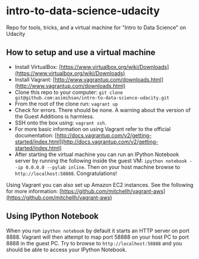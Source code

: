# intro-to-data-science-udacity

Repo for tools, tricks, and a virtual machine for "Intro to Data
Science" on Udacity

## How to setup and use a virtual machine

-   Install VirtualBox: [https://www.virtualbox.org/wiki/Downloads](https://www.virtualbox.org/wiki/Downloads)
-   Install Vagrant: [http://www.vagrantup.com/downloads.html](http://www.vagrantup.com/downloads.html)
-   Clone this repo to your computer: `git clone git@github.com:asimihsan/intro-to-data-science-udacity.git`
-   From the root of the clone run: `vagrant up`
-   Check for errors. There should be none. A warning about the version
    of the Guest Additions is harmless.
-   SSH onto the box using: `vagrant ssh`.
-   For more basic information on using Vagrant refer to the official
    documentation: [http://docs.vagrantup.com/v2/getting-started/index.html](http://docs.vagrantup.com/v2/getting-started/index.html)
-   After starting the virtual machine you can run an IPython Notebook
    server by running the following inside the guest VM: `ipython
    notebook --ip 0.0.0.0 --pylab inline`. Then on your host machine
    browse to `http://localhost:58888`. Congratulations!

Using Vagrant you can also set up Amazon EC2 instances. See the 
following for more information: [https://github.com/mitchellh/vagrant-aws](https://github.com/mitchellh/vagrant-aws)

## Using IPython Notebook

When you run `ipython notebook` by default it starts an HTTP server on
port 8888. Vagrant will then attempt to map port 58888 on your host PC
to port 8888 in the guest PC. Try to browse to `http://localhost:58888`
and you should be able to access your IPython Notebook.

